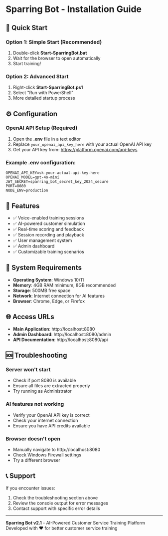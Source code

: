 # Sparring Bot - Installation Guide

## 🚀 Quick Start

### Option 1: Simple Start (Recommended)
1. Double-click **Start-SparringBot.bat**
2. Wait for the browser to open automatically
3. Start training!

### Option 2: Advanced Start
1. Right-click **Start-SparringBot.ps1**
2. Select "Run with PowerShell"
3. More detailed startup process

## ⚙️ Configuration

### OpenAI API Setup (Required)
1. Open the **.env** file in a text editor
2. Replace `your_openai_api_key_here` with your actual OpenAI API key
3. Get your API key from: https://platform.openai.com/api-keys

### Example .env configuration:
```
OPENAI_API_KEY=sk-your-actual-api-key-here
OPENAI_MODEL=gpt-4o-mini
JWT_SECRET=sparring_bot_secret_key_2024_secure
PORT=8080
NODE_ENV=production
```

## 🎯 Features

- ✅ Voice-enabled training sessions
- ✅ AI-powered customer simulation
- ✅ Real-time scoring and feedback
- ✅ Session recording and playback
- ✅ User management system
- ✅ Admin dashboard
- ✅ Customizable training scenarios

## 🔧 System Requirements

- **Operating System**: Windows 10/11
- **Memory**: 4GB RAM minimum, 8GB recommended
- **Storage**: 500MB free space
- **Network**: Internet connection for AI features
- **Browser**: Chrome, Edge, or Firefox

## 🌐 Access URLs

- **Main Application**: http://localhost:8080
- **Admin Dashboard**: http://localhost:8080/admin
- **API Documentation**: http://localhost:8080/api

## 🆘 Troubleshooting

### Server won't start
- Check if port 8080 is available
- Ensure all files are extracted properly
- Try running as Administrator

### AI features not working
- Verify your OpenAI API key is correct
- Check your internet connection
- Ensure you have API credits available

### Browser doesn't open
- Manually navigate to http://localhost:8080
- Check Windows Firewall settings
- Try a different browser

## 📞 Support

If you encounter issues:
1. Check the troubleshooting section above
2. Review the console output for error messages
3. Contact support with specific error details

---

**Sparring Bot v2.1** - AI-Powered Customer Service Training Platform
Developed with ❤️ for better customer service training